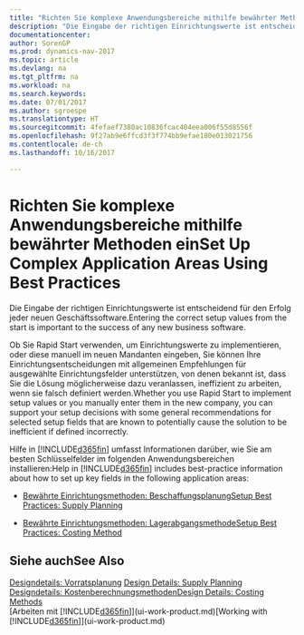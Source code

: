 ```yaml
---
title: "Richten Sie komplexe Anwendungsbereiche mithilfe bewährter Methoden ein"
description: "Die Eingabe der richtigen Einrichtungswerte ist entscheidend für den Erfolg jeder neuen Geschäftssoftware."
documentationcenter: 
author: SorenGP
ms.prod: dynamics-nav-2017
ms.topic: article
ms.devlang: na
ms.tgt_pltfrm: na
ms.workload: na
ms.search.keywords: 
ms.date: 07/01/2017
ms.author: sgroespe
ms.translationtype: HT
ms.sourcegitcommit: 4fefaef7380ac10836fcac404eea006f55d8556f
ms.openlocfilehash: 9f27ab9e6ffcd3f3f774bb9efae180e013021756
ms.contentlocale: de-ch
ms.lasthandoff: 10/16/2017

---
```

# <a name="set-up-complex-application-areas-using-best-practices"></a><span data-ttu-id="d4430-103">Richten Sie komplexe Anwendungsbereiche mithilfe bewährter Methoden ein</span><span class="sxs-lookup"><span data-stu-id="d4430-103">Set Up Complex Application Areas Using Best Practices</span></span>
<span data-ttu-id="d4430-104">Die Eingabe der richtigen Einrichtungswerte ist entscheidend für den Erfolg jeder neuen Geschäftssoftware.</span><span class="sxs-lookup"><span data-stu-id="d4430-104">Entering the correct setup values from the start is important to the success of any new business software.</span></span>  

 <span data-ttu-id="d4430-105">Ob Sie Rapid Start  verwenden, um Einrichtungswerte zu implementieren, oder diese manuell im neuen Mandanten eingeben, Sie können Ihre Einrichtungsentscheidungen mit allgemeinen Empfehlungen für ausgewählte Einrichtungsfelder unterstützen, von denen bekannt ist, dass Sie die Lösung möglicherweise dazu veranlassen, ineffizient zu arbeiten, wenn sie falsch definiert werden.</span><span class="sxs-lookup"><span data-stu-id="d4430-105">Whether you use Rapid Start to implement setup values or you manually enter them in the new company, you can support your setup decisions with some general recommendations for selected setup fields that are known to potentially cause the solution to be inefficient if defined incorrectly.</span></span>  

 <span data-ttu-id="d4430-106">Hilfe in [!INCLUDE[d365fin](includes/d365fin_md.md)] umfasst Informationen darüber, wie Sie am besten Schlüsselfelder im folgenden Anwendungsbereichen installieren:</span><span class="sxs-lookup"><span data-stu-id="d4430-106">Help in [!INCLUDE[d365fin](includes/d365fin_md.md)] includes best-practice information about how to set up key fields in the following application areas:</span></span>  

-   [<span data-ttu-id="d4430-107">Bewährte Einrichtungsmethoden: Beschaffungsplanung</span><span class="sxs-lookup"><span data-stu-id="d4430-107">Setup Best Practices: Supply Planning</span></span>](setup-best-practices-supply-planning.md)  

-   [<span data-ttu-id="d4430-108">Bewährte Einrichtungsmethoden: Lagerabgangsmethode</span><span class="sxs-lookup"><span data-stu-id="d4430-108">Setup Best Practices: Costing Method</span></span>](setup-best-practices-costing-method.md)  

## <a name="see-also"></a><span data-ttu-id="d4430-109">Siehe auch</span><span class="sxs-lookup"><span data-stu-id="d4430-109">See Also</span></span>  
 <span data-ttu-id="d4430-110">[Designdetails: Vorratsplanung](design-details-supply-planning.md) </span><span class="sxs-lookup"><span data-stu-id="d4430-110">[Design Details: Supply Planning](design-details-supply-planning.md) </span></span>  
 [<span data-ttu-id="d4430-111">Designdetails: Kostenberechnungsmethoden</span><span class="sxs-lookup"><span data-stu-id="d4430-111">Design Details: Costing Methods</span></span>](design-details-costing-methods.md)  
 <span data-ttu-id="d4430-112">[Arbeiten mit [!INCLUDE[d365fin](includes/d365fin_md.md)]](ui-work-product.md)</span><span class="sxs-lookup"><span data-stu-id="d4430-112">[Working with [!INCLUDE[d365fin](includes/d365fin_md.md)]](ui-work-product.md)</span></span>

